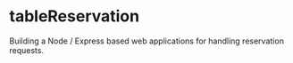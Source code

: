 # tableReservation
Building a Node / Express based web applications for handling reservation requests.

